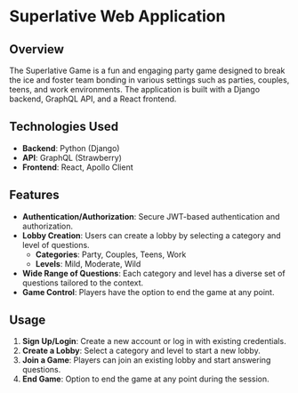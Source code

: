 # Superlative Web Application

## Overview
The Superlative Game is a fun and engaging party game designed to break the ice and foster team bonding in various settings such as parties, couples, teens, and work environments. The application is built with a Django backend, GraphQL API, and a React frontend.

## Technologies Used
- **Backend**: Python (Django)
- **API**: GraphQL (Strawberry)
- **Frontend**: React, Apollo Client

## Features
- **Authentication/Authorization**: Secure JWT-based authentication and authorization.
- **Lobby Creation**: Users can create a lobby by selecting a category and level of questions.
  - **Categories**: Party, Couples, Teens, Work
  - **Levels**: Mild, Moderate, Wild
- **Wide Range of Questions**: Each category and level has a diverse set of questions tailored to the context.
- **Game Control**: Players have the option to end the game at any point.

## Usage
1. **Sign Up/Login**: Create a new account or log in with existing credentials.
2. **Create a Lobby**: Select a category and level to start a new lobby.
3. **Join a Game**: Players can join an existing lobby and start answering questions.
4. **End Game**: Option to end the game at any point during the session.
